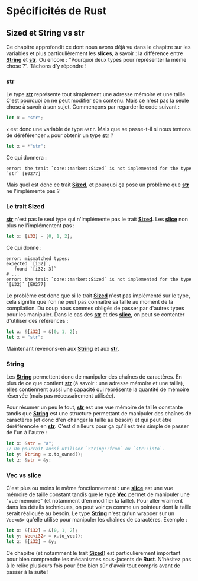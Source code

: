 # Spécificités de Rust

## Sized et String vs str

Ce chapitre approfondit ce dont nous avons déjà vu dans le chapitre sur les variables et plus particulièrement les __slices__, à savoir : la différence entre [__String__] et [__str__]. Ou encore : "Pourquoi deux types pour représenter la même chose ?". Tâchons d'y répondre !

### str

Le type [__str__] représente tout simplement une adresse mémoire et une taille. C'est pourquoi on ne peut modifier son contenu. Mais ce n'est pas la seule chose à savoir à son sujet. Commençons par regarder le code suivant :

```Rust
let x = "str";
```

`x` est donc une variable de type `&str`. Mais que se passe-t-il si nous tentons de déréférencer `x` pour obtenir un type [__str__] ?

```Rust
let x = *"str";
```

Ce qui donnera :

```Shell
error: the trait `core::marker::Sized` is not implemented for the type `str` [E0277]
```

Mais quel est donc ce trait [__Sized__], et pourquoi ça pose un problème que [__str__] ne l'implémente pas ?

### Le trait Sized

[__str__] n'est pas le seul type qui n'implémente pas le trait [__Sized__]. Les [__slice__] non plus ne l'implémentent pas :

```Rust
let x: [i32] = [0, 1, 2];
```

Ce qui donne :

```Shell
error: mismatched types:
expected `[i32]`,
   found `[i32; 3]`
# ...
error: the trait `core::marker::Sized` is not implemented for the type `[i32]` [E0277]
```

Le problème est donc que si le trait [__Sized__] n'est pas implémenté sur le type, cela signifie que l'on ne peut pas connaître sa taille au moment de la compilation. Du coup nous sommes obligés de passer par d'autres types pour les manipuler. Dans le cas des [__str__] et des [__slice__], on peut se contenter d'utiliser des références :

```Rust
let x: &[i32] = &[0, 1, 2];
let x = "str";
```

Maintenant revenons-en aux [__String__] et aux [__str__].

### String

Les [__String__] permettent donc de manipuler des chaînes de caractères. En plus de ce que contient [__str__][__str__] (à savoir : une adresse mémoire et une taille), elles contiennent aussi une capacité qui représente la quantité de mémoire réservée (mais pas nécessairement utilisée).

Pour résumer un peu le tout, [__str__] est une vue mémoire de taille constante tandis que [__String__] est une structure permettant de manipuler des chaînes de caractères (et donc d'en changer la taille au besoin) et qui peut être déréférencée en [__str__]. C'est d'ailleurs pour ça qu'il est très simple de passer de l'un à l'autre :

```Rust
let x: &str = "a";
// On pourrait aussi utiliser `String::from` ou `str::into`.
let y: String = x.to_owned();
let z: &str = &y;
```

### Vec vs slice

C'est plus ou moins le même fonctionnement : une [__slice__] est une vue mémoire de taille constant tandis que le type [__Vec__] permet de manipuler une "vue mémoire" (et notamment d'en modifier la taille). Pour aller vraiment dans les détails techniques, on peut voir ça comme un pointeur dont la taille serait réallouée au besoin. Le type [__String__] n'est qu'un wrapper sur un `Vec<u8>` qu'elle utilise pour manipuler les chaînes de caractères. Exemple :

```Rust
let x: &[i32] = &[0, 1, 2];
let y: Vec<i32> = x.to_vec();
let z: &[i32] = &y;
```

Ce chapitre (et notamment le trait [__Sized__]) est particulièrement important pour bien comprendre les mécanismes sous-jacents de __Rust__. N'hésitez pas à le relire plusieurs fois pour être bien sûr d'avoir tout compris avant de passer à la suite !

[__String__]: https://doc.rust-lang.org/stable/std/string/struct.String.html
[__str__]: https://doc.rust-lang.org/stable/std/primitive.str.html
[__slice__]: https://doc.rust-lang.org/std/primitive.slice.html
[__Sized__]: https://doc.rust-lang.org/std/marker/trait.Sized.html
[__Vec__]: https://doc.rust-lang.org/std/vec/struct.Vec.html
